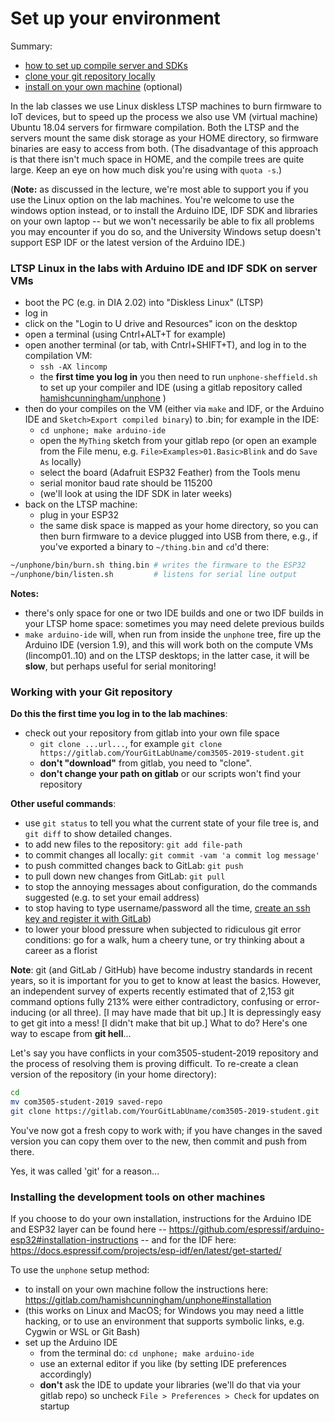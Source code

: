 Set up your environment
===

Summary:
- [how to set up compile server and
  SDKs](#ltsp-linux-in-the-labs-with-arduino-ide-and-idf-sdk-on-server-vms)
- [clone your git repository locally](#working-with-your-git-repository)
- [install on your own
  machine](#installing-the-development-tools-on-other-machines) (optional)

In the lab classes we use Linux diskless LTSP machines to burn firmware to IoT
devices, but to speed up the process we also use VM (virtual machine) Ubuntu
18.04 servers for firmware compilation. Both the LTSP and the servers mount
the same disk storage as your HOME directory, so firmware binaries are easy to
access from both. (The disadvantage of this approach is that there isn't much
space in HOME, and the compile trees are quite large. Keep an eye on how much
disk you're using with `quota -s`.)

(**Note:** as discussed in the lecture, we're most able to support you if you
use the Linux option on the lab machines. You're welcome to use the windows
option instead, or to install the Arduino IDE, IDF SDK and libraries on your
own laptop -- but we won't necessarily be able to fix all problems you may
encounter if you do so, and the University Windows setup doesn't support ESP
IDF or the latest version of the Arduino IDE.)


### LTSP Linux in the labs with Arduino IDE and IDF SDK on server VMs

- boot the PC (e.g. in DIA 2.02) into "Diskless Linux" (LTSP)
- log in
- click on the "Login to U drive and Resources" icon on the desktop
- open a terminal (using Cntrl+ALT+T for example)
- open another terminal (or tab, with Cntrl+SHIFT+T), and log in to the
  compilation VM:
    - `ssh -AX lincomp`
    - the **first time you log in** you then need to run
      `unphone-sheffield.sh` to set up your compiler and IDE (using a gitlab
      repository called
      [hamishcunningham/unphone](https://gitlab.com/hamishcunningham/unphone) )
- then do your compiles on the VM (either via `make` and IDF, or the Arduino
  IDE and `Sketch>Export compiled binary`) to .bin; for example in the IDE:
    - `cd unphone; make arduino-ide`
    - open the `MyThing` sketch from your gitlab repo (or open an example from
      the File menu, e.g. `File>Examples>01.Basic>Blink` and do `Save As`
      locally)
    - select the board (Adafruit ESP32 Feather) from the Tools menu
    - serial monitor baud rate should be 115200
    - (we'll look at using the IDF SDK in later weeks)
- back on the LTSP machine:
    - plug in your ESP32
    - the same disk space is mapped as your home directory, so you can then
      burn firmware to a device plugged into USB from there, e.g., if you've
      exported a binary to `~/thing.bin` and `cd`'d there:

```bash
~/unphone/bin/burn.sh thing.bin # writes the firmware to the ESP32
~/unphone/bin/listen.sh         # listens for serial line output
```

<!-- TODO
- select the port (probably `/dev/ttyUSB0` or `/dev/ttyUSB1` on Ubuntu)
-->

**Notes:**
- there's only space for one or two IDE builds and one or two IDF builds in
  your LTSP home space: sometimes you may need delete previous builds
- `make arduino-ide` will, when run from inside the `unphone` tree, fire up
  the Arduino IDE (version 1.9), and this will work both on the compute VMs
  (lincomp01..10) and on the LTSP desktops; in the latter case, it will be
  **slow**, but perhaps useful for serial monitoring!


### Working with your Git repository

**Do this the first time you log in to the lab machines**:

- check out your repository from gitlab into your own file space
    - `git clone ...url...`, for example `git clone
      https://gitlab.com/YourGitLabUname/com3505-2019-student.git`
    - **don't "download"** from gitlab, you need to "clone".
    - **don't change your path on gitlab** or our scripts won't find your
      repository

**Other useful commands**:

- use `git status` to tell you what the current state of your file tree is,
  and `git diff` to show detailed changes.
- to add new files to the repository: `git add file-path`
- to commit changes all locally: `git commit -vam 'a commit log message'`
- to push committed changes back to GitLab: `git push`
- to pull down new changes from GitLab: `git pull`
- to stop the annoying messages about configuration, do the commands suggested
  (e.g. to set your email address)
- to stop having to type username/password all the time, [create an ssh key
  and register it with GitLab](https://docs.gitlab.com/ee/ssh/))
- to lower your blood pressure when subjected to ridiculous git error
  conditions: go for a walk, hum a cheery tune, or try thinking about a career
  as a florist

**Note**: git (and GitLab / GitHub) have become industry standards in recent
years, so it is important for you to get to know at least the basics. However,
an independent survey of experts recently estimated that of 2,153 git command
options fully 213% were either contradictory, confusing or error-inducing (or
all three). [I may have made that bit up.] It is depressingly easy to get git
into a mess! [I didn't make that bit up.] What to do? Here's one way to escape
from **git hell**...

Let's say you have conflicts in your com3505-student-2019 repository and the
process of resolving them is proving difficult. To re-create a clean version
of the repository (in your home directory):

```bash
cd
mv com3505-student-2019 saved-repo
git clone https://gitlab.com/YourGitLabUname/com3505-2019-student.git
```

You've now got a fresh copy to work with; if you have changes in the saved
version you can copy them over to the new, then commit and push from there.

Yes, it was called 'git' for a reason...


### Installing the development tools on other machines

If you choose to do your own
installation, instructions for the Arduino IDE and ESP32 layer can be found
here -- https://github.com/espressif/arduino-esp32#installation-instructions
-- and for the IDF here:
https://docs.espressif.com/projects/esp-idf/en/latest/get-started/

To use the `unphone` setup method:

- to install on your own machine follow the instructions here:
  https://gitlab.com/hamishcunningham/unphone#installation
- (this works on Linux and MacOS; for Windows you may need a little hacking,
  or to use an environment that supports symbolic links, e.g. Cygwin or WSL or
  Git Bash)
- set up the Arduino IDE
    - from the terminal do: `cd unphone; make arduino-ide`
    - use an external editor if you like (by setting IDE preferences
      accordingly)
    - **don't** ask the IDE to update your libraries (we'll do that via your
      gitlab repo) so uncheck `File > Preferences > Check` for updates on
      startup


<!-- OLD VERSION
- copy or link the libraries and support files for ESP32 on the Arduino IDE
    - [linux/ubuntu]:
        - open a terminal (Cntrl&Alt&T)
        - make a link to a directory called `Arduino` to pick up the Adafruit
          ESP32 Feather board definition, and the libraries that we're using
          on the course:
              - `cd; ln -s
                /resources/hc/esp-resources/esp-arduino-ide/Arduino`
        - make a link to the Arduino IDE runner script:
              - `cd; ln -s
                /resources/hc/esp-resources/esp-arduino-ide/arduino-1.8.5/arduino`
        - you can now start the Arduino IDE by running `cd; ./arduino` in a
          terminal
    - [windows]:
        - on each new machine you use:
        - is Arduino installed? if not go to Software Center and install
          Arduino-1.8.4-MSI
        - you also need a specific set of libraries which are available from
          the Software Center called `Arduino COM3505 Libraries and Hardware`
        - when you've started the IDE, make sure from `File>Preferences` that
          the `Sketchbook location` is set to your home directory, not `My
          Documents` (as this is where the libraries from the previous step
          get installed)
    - [on your own machines]:
      - install the Arduino IDE from https://www.arduino.cc/ and then follow
        the instructions at https://github.com/espressif/arduino-esp32
- you should now have something like this:
    - `com3505-2019-student/MyThing/`: your code goes here
    - `com3505-2019-student/Notes/`  : weekly notes update
    - `Arduino/`: libraries & core to support ESP32
    - from Week 2 you'll also have `com3505-2019-student/Thing/`  :
      weekly model code update
    - **NOTE**: DON'T edit the `Thing/\*` and `Notes/\*` trees!
- pair working and gitlab: both members of the pair can have copies of the
  repository and push code if that works for you, but make sure that you're
  both working with the same repository (and pushing back to origin / master)
- set up the Arduino IDE
    - from the Linux terminal do: `./arduino`
    - from Windows use the start menu to run `Arduino 1.8.4`
    - use an external editor if you like
    - **don't** ask the IDE to update your libraries (we'll do that via your
      gitlab repo) so uncheck File > Preferences > Check for updates on
      startup
- get ready to code
    - plug in your ESP32
    - open the MyThing sketch
    - select the board (Adafruit ESP32 Feather) from the Tools menu
    - select the port (probably `/dev/ttyUSB0` or `/dev/ttyUSB1` on Ubuntu)
    - serial monitor baud rate should be 115200
-->

<!-- OLD OLD VERSION
        - in the top left of your desktop (possibly hidden by the browser) you
          should have an icon "Access-U-drive"; click on it and enter your
          password
        - you should now have "Access-Shared-Resources"; click on it
        - open a terminal (Cntrl&Alt&T)
        - create a link to your U drive filespace and move there:
            - `cd; ln -s $U u-drive`
            - `cd u-drive`
        - unpack the Arduino libraries and compiler chain:
            - `tar xvzf /mnt/resources/arduino/Public/Arduino.tgz`
        - in your home directory make a link to the Arduino directory that you
          just created:
            - `cd; ln -s u-drive/Arduino`
-->
